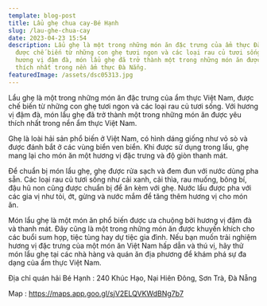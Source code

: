 ```yaml
---
template: blog-post
title: Lẩu ghẹ chua cay-Bé Hạnh
slug: /lau-ghe-chua-cay
date: 2023-04-23 15:54
description: Lẩu ghẹ là một trong những món ăn đặc trưng của ẩm thực Đà Nẵng,
  được chế biến từ những con ghẹ tươi ngon và các loại rau củ tươi sống. Với
  hương vị đậm đà, món lẩu ghẹ đã trở thành một trong những món ăn được yêu
  thích nhất trong nền ẩm thực Đà Nẵng.
featuredImage: /assets/dsc05313.jpg
---
```

Lẩu ghẹ là một trong những món ăn đặc trưng của ẩm thực Việt Nam, được chế biến từ những con ghẹ tươi ngon và các loại rau củ tươi sống. Với hương vị đậm đà, món lẩu ghẹ đã trở thành một trong những món ăn được yêu thích nhất trong nền ẩm thực Việt Nam.

Ghẹ là loài hải sản phổ biến ở Việt Nam, có hình dáng giống như vỏ sò và được đánh bắt ở các vùng biển ven biển. Khi được sử dụng trong lẩu, ghẹ mang lại cho món ăn một hương vị đặc trưng và độ giòn thanh mát.

Để chuẩn bị món lẩu ghẹ, ghẹ được rửa sạch và đem đun với nước dùng pha sẵn. Các loại rau củ tươi sống như cải xanh, cải thìa, rau muống, bông bí, đậu hũ non cũng được chuẩn bị để ăn kèm với ghẹ. Nước lẩu được pha với các gia vị như tỏi, ớt, gừng và nước mắm để tăng thêm hương vị cho món ăn.

Món lẩu ghẹ là một món ăn phổ biến được ưa chuộng bởi hương vị đậm đà và thanh mát. Đây cũng là một trong những món ăn được khuyến khích cho các buổi sum họp, tiệc tùng hay dự tiệc gia đình. Nếu bạn muốn trải nghiệm hương vị đặc trưng của một món ăn Việt Nam hấp dẫn và thú vị, hãy thử món lẩu ghẹ tại các nhà hàng và quán ăn địa phương để khám phá sự đa dạng của ẩm thực Việt Nam.

Địa chỉ quán hải Bé Hạnh : 240 Khúc Hạo, Nại Hiên Đông, Sơn Trà, Đà Nẵng

M﻿ap : https://maps.app.goo.gl/sjV2ELQVKWdBNg7b7